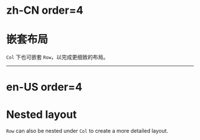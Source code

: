 # zh-CN order=4

# 嵌套布局

`Col` 下也可嵌套 `Row`，以完成更细致的布局。

---

# en-US order=4

# Nested layout

`Row` can also be nested under `Col` to create a more detailed layout.
